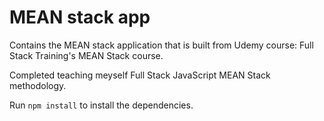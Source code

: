 # MEAN stack app

Contains the MEAN stack application that is built from Udemy course: Full Stack Training's MEAN Stack course.

Completed teaching meyself Full Stack JavaScript MEAN Stack methodology. 

Run `npm install` to install the dependencies.
